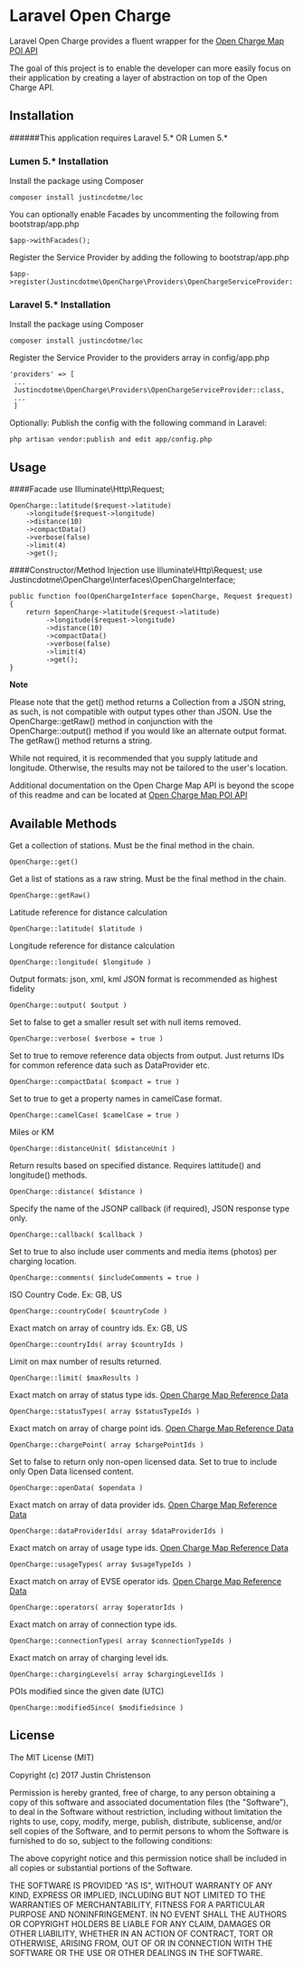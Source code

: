 # Laravel Open Charge
 Laravel Open Charge provides a fluent wrapper for the [Open Charge Map POI API](https://openchargemap.org/site/develop/api)
 
 The goal of this project is to enable the developer can more easily focus on their application by creating a layer of abstraction on top of the Open Charge API.

## Installation
######This application requires Laravel 5.* OR Lumen 5.*
### Lumen 5.* Installation
Install the package using Composer

    composer install justincdotme/loc

You can optionally enable Facades by uncommenting the following from bootstrap/app.php

    $app->withFacades();
    
Register the Service Provider by adding the following to bootstrap/app.php
    
    $app->register(Justincdotme\OpenCharge\Providers\OpenChargeServiceProvider::class);
    
    
### Laravel 5.* Installation
Install the package using Composer

    composer install justincdotme/loc
    
Register the Service Provider to the providers array in config/app.php

    'providers' => [
     ...
     Justincdotme\OpenCharge\Providers\OpenChargeServiceProvider::class,
     ...
     ]
    
 Optionally: Publish the config with the following command in Laravel:
 
    php artisan vendor:publish and edit app/config.php
    
## Usage

####Facade
    use Illuminate\Http\Request;
    
    OpenCharge::latitude($request->latitude)
        ->longitude($request->longitude)
        ->distance(10)
        ->compactData()
        ->verbose(false)
        ->limit(4)
        ->get();    
        
####Constructor/Method Injection
    use Illuminate\Http\Request;
    use Justincdotme\OpenCharge\Interfaces\OpenChargeInterface;

    public function foo(OpenChargeInterface $openCharge, Request $request)
    {
        return $openCharge->latitude($request->latitude)
             ->longitude($request->longitude)
             ->distance(10)
             ->compactData()
             ->verbose(false)
             ->limit(4)
             ->get(); 
    }
        
  **Note** 
  
  Please note that the get() method returns a Collection from a JSON string, as such, is not compatible with output types other than JSON.
  Use the OpenCharge::getRaw() method in conjunction with the OpenCharge::output() method if you would like an alternate output format. The getRaw() method returns a string.

  While not required, it is recommended that you supply latitude and longitude. Otherwise, the results may not be tailored to the user's location. 


Additional documentation on the Open Charge Map API is beyond the scope of this readme and can be located at [Open Charge Map POI API](https://openchargemap.org/site/develop/api)
## Available Methods

Get a collection of stations. Must be the final method in the chain.

    OpenCharge::get()


Get a list of stations as a raw string. Must be the final method in the chain.

    OpenCharge::getRaw()


Latitude reference for distance calculation

    OpenCharge::latitude( $latitude )


Longitude reference for distance calculation

    OpenCharge::longitude( $longitude )


Output formats: json, xml, kml 
JSON format is recommended as highest fidelity

    OpenCharge::output( $output )


Set to false to get a smaller result set with null items removed.

    OpenCharge::verbose( $verbose = true )


Set to true to remove reference data objects from output.
Just returns IDs for common reference data such as DataProvider etc.

    OpenCharge::compactData( $compact = true )


Set to true to get a property names in camelCase format.

    OpenCharge::camelCase( $camelCase = true )


Miles or KM

    OpenCharge::distanceUnit( $distanceUnit )


Return results based on specified distance.
Requires lattitude() and longitude() methods.

    OpenCharge::distance( $distance )


Specify the name of the JSONP callback (if required), JSON response type only.

    OpenCharge::callback( $callback )


Set to true to also include user comments and media items (photos) per charging location.

    OpenCharge::comments( $includeComments = true )


ISO Country Code. 
Ex: GB, US

    OpenCharge::countryCode( $countryCode )


Exact match on array of country ids. 
Ex: GB, US

    OpenCharge::countryIds( array $countryIds )


Limit on max number of results returned.

    OpenCharge::limit( $maxResults )


Exact match on array of status type ids.
[Open Charge Map Reference Data](http://api.openchargemap.io/v2/referencedata)

    OpenCharge::statusTypes( array $statusTypeIds )


Exact match on array of charge point ids.
[Open Charge Map Reference Data](http://api.openchargemap.io/v2/referencedata)

    OpenCharge::chargePoint( array $chargePointIds )


Set to false to return only non-open licensed data.
Set to true to include only Open Data licensed content.

    OpenCharge::openData( $opendata )


Exact match on array of data provider ids.
[Open Charge Map Reference Data](http://api.openchargemap.io/v2/referencedata)

    OpenCharge::dataProviderIds( array $dataProviderIds )


Exact match on array of usage type ids.
[Open Charge Map Reference Data](http://api.openchargemap.io/v2/referencedata)

    OpenCharge::usageTypes( array $usageTypeIds )


Exact match on array of EVSE operator ids.
[Open Charge Map Reference Data](http://api.openchargemap.io/v2/referencedata)

    OpenCharge::operators( array $operatorIds )


Exact match on array of connection type ids.

    OpenCharge::connectionTypes( array $connectionTypeIds )


Exact match on array of charging level ids.

    OpenCharge::chargingLevels( array $chargingLevelIds )


POIs modified since the given date (UTC)

    OpenCharge::modifiedSince( $modifiedsince )

## License

 The MIT License (MIT)
 
 Copyright (c) 2017 Justin Christenson
 
 Permission is hereby granted, free of charge, to any person obtaining a copy
 of this software and associated documentation files (the "Software"), to deal
 in the Software without restriction, including without limitation the rights
 to use, copy, modify, merge, publish, distribute, sublicense, and/or sell
 copies of the Software, and to permit persons to whom the Software is
 furnished to do so, subject to the following conditions:
 
 The above copyright notice and this permission notice shall be included in
 all copies or substantial portions of the Software.
 
 THE SOFTWARE IS PROVIDED "AS IS", WITHOUT WARRANTY OF ANY KIND, EXPRESS OR
 IMPLIED, INCLUDING BUT NOT LIMITED TO THE WARRANTIES OF MERCHANTABILITY,
 FITNESS FOR A PARTICULAR PURPOSE AND NONINFRINGEMENT. IN NO EVENT SHALL THE
 AUTHORS OR COPYRIGHT HOLDERS BE LIABLE FOR ANY CLAIM, DAMAGES OR OTHER
 LIABILITY, WHETHER IN AN ACTION OF CONTRACT, TORT OR OTHERWISE, ARISING FROM,
 OUT OF OR IN CONNECTION WITH THE SOFTWARE OR THE USE OR OTHER DEALINGS IN
 THE SOFTWARE.